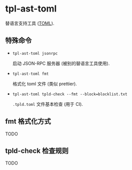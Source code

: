 # tpl-ast-toml

替语言支持工具 ([TOML](https://toml.io/)).

## 特殊命令

- `tpl-ast-toml jsonrpc`

  启动 JSON-RPC 服务器 (被别的替语言工具使用).

- `tpl-ast-toml fmt`

  格式化 toml 文件 (类似 prettier).

- `tpl-ast-toml tpld-check --fmt --block=blocklist.txt`

  `.tpld.toml` 文件基本检查 (用于 CI).

## fmt 格式化方式

TODO

## tpld-check 检查规则

TODO
